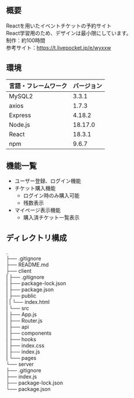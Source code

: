 ## 概要

 Reactを用いたイベントチケットの予約サイト<br >
 React学習用のため、デザインは最小限にしています。<br >
 制作：約100時間<br >
 参考サイト：https://t.livepocket.jp/e/wyxxw


## 環境

| 言語・フレームワーク  | バージョン |
| --------------------- | ---------- |
| MySQL2                 | 3.3.1        |
| axios                 | 1.7.3        |
| Express                 | 4.18.2        |
| Node.js               | 18.17.0    |
| React                 | 18.3.1     |
| npm             |  9.6.7      |


## 機能一覧

- ユーザー登録、ログイン機能
- チケット購入機能
  - ログイン時のみ購入可能
  - 残数表示
- マイページ表示機能
  - 購入済チケット一覧表示


## ディレクトリ構成
.<br >
├── .gitignore<br >
├── README.md<br >
├── client<br >
|   ├── .gitignore<br >
|   ├── package-lock.json<br >
|   ├── package.json<br >
|   ├── public<br >
|   |   └── index.html<br >
|   └── src<br >
|       ├── App.js<br >
|       ├── Router.js<br >
|       ├── api<br >
|       ├── components<br >
|       ├── hooks<br >
|       ├── index.css<br >
|       ├── index.js<br >
|       └── pages<br >
└── server<br >
    ├── .gitignore<br >
    ├── index.js<br >
    ├── package-lock.json<br >
    └── package.json
